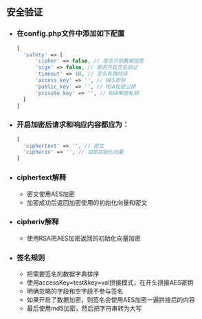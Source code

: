 ## 安全验证
- ### 在config.php文件中添加如下配置
  ```php
  [
    'safety' => [
        'cipher' => false, // 是否开启数据加密
        'sign' => false, // 是否开启签名验证
        'timeout' => 10, // 签名有效时间
        'access_key' => '', // AES密钥
        'public_key' => '', // RSA加密公钥
        'private_key' => '', // RSA解密私钥
    ]
  ]
  ```
- ### 开启加密后请求和响应内容都应为：
  ```php
  [
    'ciphertext' => '', // 密文
    'cipheriv' => '', // 加密初始化向量
  ]
  ```

- ### ciphertext解释
  - 密文使用AES加密
  - 加密成功后返回加密使用的初始化向量和密文

- ### cipheriv解释
  - 使用RSA把AES加密返回的初始化向量加密

- ### 签名规则
  - 把需要签名的数据字典排序
  - 使用accessKey=test&key=val拼接模式，在开头拼接AES密钥
  - 明确忽略的字段和空字段不参与签名
  - 如果开启了数据加密，则签名会使用AES加密一遍拼接后的内容
  - 最后使用md5加密，然后把字符串转为大写